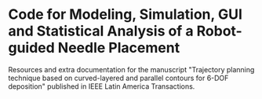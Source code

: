 # Code for Modeling, Simulation, GUI and Statistical Analysis of a Robot-guided Needle Placement
Resources and extra documentation for the manuscript "Trajectory planning technique based on curved-layered and parallel contours for 6-DOF deposition" published in IEEE Latin America Transactions.
